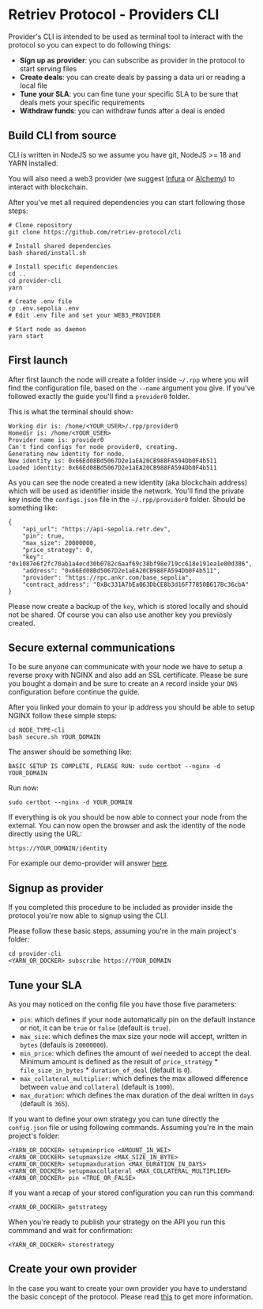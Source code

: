 # Retriev Protocol - Providers CLI

Provider's CLI is intended to be used as terminal tool to interact with the protocol so you can expect to do following things:

- **Sign up as provider**: you can subscribe as provider in the protocol to start serving files
- **Create deals**: you can create deals by passing a data uri or reading a local file
- **Tune your SLA**: you can fine tune your specific SLA to be sure that deals mets your specific requirements
- **Withdraw funds**: you can withdraw funds after a deal is ended

## Build CLI from source

CLI is written in NodeJS so we assume you have git, NodeJS >= 18 and YARN installed.

You will also need a web3 provider (we suggest [Infura](https://infura.io) or [Alchemy](https://alchemy.com)) to interact with blockchain. 

After you've met all required dependencies you can start following those steps:

```
# Clone repository
git clone https://github.com/retriev-protocol/cli

# Install shared dependencies
bash shared/install.sh

# Install specific dependencies
cd ..
cd provider-cli
yarn

# Create .env file
cp .env.sepolia .env
# Edit .env file and set your WEB3_PROVIDER

# Start node as daemon
yarn start
```

## First launch

After first launch the node will create a folder inside `~/.rpp` where you will find the configuration file, based on the `--name` argument you give. If you've followed exactly the guide you'll find a `provider0` folder.

This is what the terminal should show:
```
Working dir is: /home/<YOUR_USER>/.rpp/provider0
Homedir is: /home/<YOUR_USER>
Provider name is: provider0
Can't find configs for node provider0, creating.
Generating new identity for node.
New identity is: 0x66Ed08Bd5067D2e1aEA20CB988FA594Db0F4b511
Loaded identity: 0x66Ed08Bd5067D2e1aEA20CB988FA594Db0F4b511
```

As you can see the node created a new identity (aka blockchain address) which will be used as identifier inside the network. You'll find the private key inside the `configs.json` file in the `~/.rpp/provider0` folder. Should be something like:
```
{
    "api_url": "https://api-sepolia.retr.dev",
    "pin": true, 
    "max_size": 20000000, 
    "price_strategy": 0,
    "key": "0x1087e6f2fc70ab1a4ecd30b0782c6aaf69c38bf98e719cc618e191ea1e80d386",
    "address": "0x66Ed08Bd5067D2e1aEA20CB988FA594Db0F4b511",
    "provider": "https://rpc.ankr.com/base_sepolia",
    "contract_address": "0xBc331A7bEa063DbCE8b3d16F77850B617Bc36cbA"
}
```

Please now create a backup of the `key`, which is stored locally and should not be shared. Of course you can also use another key you previosly created.

## Secure external communications

To be sure anyone can communicate with your node we have to setup a reverse proxy with NGINX and also add an SSL certificate. Please be sure you bought a domain and be sure to create an `A` record inside your `DNS` configuration before continue the guide.

After you linked your domain to your ip address you should be able to setup NGINX follow these simple steps:

```
cd NODE_TYPE-cli
bash secure.sh YOUR_DOMAIN
```

The answer should be something like:
```
BASIC SETUP IS COMPLETE, PLEASE RUN: sudo certbot --nginx -d YOUR_DOMAIN
```

Run now:
```
sudo certbot --nginx -d YOUR_DOMAIN
```

If everything is ok you should be now able to connect your node from the external. You can now open the browser and ask the identity of the node directly using the URL:
```
https://YOUR_DOMAIN/identity
```

For example our demo-provider will answer [here](https://provider.retr.dev/identity).

## Signup as provider

If you completed this procedure to be included as provider inside the protocol you're now able to signup using the CLI.

Please follow these basic steps, assuming you're in the main project's folder:
```
cd provider-cli
<YARN_OR_DOCKER> subscribe https://YOUR_DOMAIN
```
## Tune your SLA

As you may noticed on the config file you have those five parameters:
- `pin`: which defines if your node automatically pin on the default instance or not, it can be `true` or `false` (default is `true`).
- `max_size`: which defines the max size your node will accept, written in `bytes` (defauls is `20000000`).
- `min_price`: which defines the amount of *wei* needed to accept the deal. Minimum amount is defined as the result of `price_strategy` * `file_size_in_bytes` * `duration_of_deal` (default is `0`).
- `max_collateral_multiplier`: which defines the max allowed difference between `value` and `collateral` (default is `1000`).
- `max_duration`: which defines the max duration of the deal written in `days` (default is `365`).

If you want to define your own strategy you can tune directly the `config.json` file or using following commands.
Assuming you're in the main project's folder:
```
<YARN_OR_DOCKER> setupminprice <AMOUNT_IN_WEI>
<YARN_OR_DOCKER> setupmaxsize <MAX_SIZE_IN_BYTE>
<YARN_OR_DOCKER> setupmaxduration <MAX_DURATION_IN_DAYS>
<YARN_OR_DOCKER> setupmaxcollateral <MAX_COLLATERAL_MULTIPLIER>
<YARN_OR_DOCKER> pin <TRUE_OR_FALSE>
```

If you want a recap of your stored configuration you can run this command:

```
<YARN_OR_DOCKER> getstrategy
```

When you're ready to publish your strategy on the API you run this commmand and wait for confirmation:

```
<YARN_OR_DOCKER> storestrategy
```

## Create your own provider

In the case you want to create your own provider you have to understand the basic concept of the protocol. Please read [this](./CREATE_PROVIDER.md) to get more information.